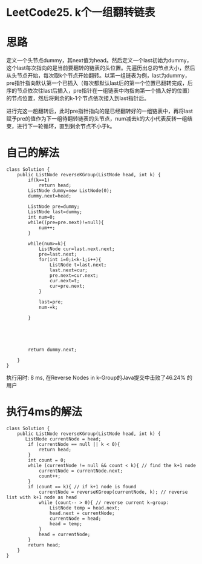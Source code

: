 LeetCode25. k个一组翻转链表
====

<h1>思路</h1>

定义一个头节点dummy，其next值为head。然后定义一个last初始为dummy，这个last每次指向的是当前要翻转的链表的头位置。先遍历出总的节点大小，然后从头节点开始，每次取k个节点开始翻转。以第一组链表为例，last为dummy，pre指针指向默认第一个已插入（每次都默认last后的第一个位置已翻转完成，后序的节点依次往last后插入，pre指针在一组链表中均指向第一个插入好的位置）的节点位置，然后将剩余的k-1个节点依次接入到last指针后。

进行完这一趟翻转后，此时pre指针指向的是已经翻转好的一组链表中，再将last赋予pre的值作为下一组待翻转链表的头节点，num减去k的大小代表反转一组结束，进行下一轮循环，直到剩余节点不小于k。


<h1>自己的解法</h1>

```
class Solution {
    public ListNode reverseKGroup(ListNode head, int k) {
        if(k==1)
            return head;
        ListNode dummy=new ListNode(0);
        dummy.next=head;
        
        ListNode pre=dummy;
        ListNode last=dummy;
        int num=0;
        while((pre=pre.next)!=null){
            num++;
        }
        
        while(num>=k){
            ListNode cur=last.next.next;
            pre=last.next;
            for(int i=0;i<k-1;i++){      
                ListNode t=last.next;
                last.next=cur;
                pre.next=cur.next;
                cur.next=t;
                cur=pre.next;
            }
                       
            last=pre;
            num-=k;            
            
        }
        
        
        
        
        
        return dummy.next;
        
    }
}
```

执行用时: 8 ms, 在Reverse Nodes in k-Group的Java提交中击败了46.24% 的用户


<h1>执行4ms的解法</h1>

```                                                                                                                                                                                             
class Solution {
    public ListNode reverseKGroup(ListNode head, int k) {
       ListNode currentNode = head;
        if (currentNode == null || k < 0){
            return head;
        }
        int count = 0;
        while (currentNode != null && count < k){ // find the k+1 node
            currentNode = currentNode.next;
            count++;
        }
        if (count == k){ // if k+1 node is found
            currentNode = reverseKGroup(currentNode, k); // reverse list with k+1 node as head
            while (count-- > 0){ // reverse current k-group:
                ListNode temp = head.next;
                head.next = currentNode;
                currentNode = head;
                head = temp;
            }
            head = currentNode;
        }
        return head;  
    }
}

```